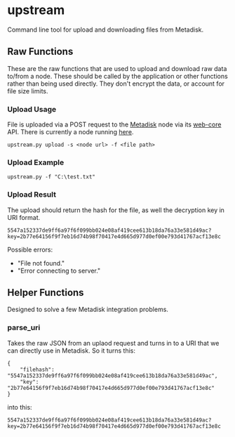 upstream
========

Command line tool for upload and downloading files from Metadisk.

## Raw Functions
These are the raw functions that are used to upload and download raw data to/from a node. These should be called by the application or other functions rather than being used directly. They don't encrypt the data, or account for file size limits.

### Upload Usage
File is uploaded via a POST request to the [Metadisk](http://metadisk.org) node via its [web-core](https://github.com/Storj/web-core#api-documentation) API. There is currently a node running [here](https://github.com/Storj/web-core#api-documentation).

	upstream.py upload -s <node url> -f <file path>

### Upload Example

	upstream.py -f "C:\test.txt"

### Upload Result
The upload should return the hash for the file, as well the decryption key in URI format. 

	5547a152337de9ff6a97f6f099bb024e08af419cee613b18da76a33e581d49ac?key=2b77e64156f9f7eb16d74b98f70417e4d665d977d0ef00e793d41767acf13e8c

Possible errors:

- "File not found."
- "Error connecting to server."

## Helper Functions
Designed to solve a few Metadisk integration problems.

### parse_uri

Takes the raw JSON from an uplaod request and turns in to a URI	that we can directly use in Metadisk. So it turns this:

	{
		"filehash": "5547a152337de9ff6a97f6f099bb024e08af419cee613b18da76a33e581d49ac",
		"key": "2b77e64156f9f7eb16d74b98f70417e4d665d977d0ef00e793d41767acf13e8c"
	}

into this:

	5547a152337de9ff6a97f6f099bb024e08af419cee613b18da76a33e581d49ac?key=2b77e64156f9f7eb16d74b98f70417e4d665d977d0ef00e793d41767acf13e8c